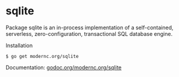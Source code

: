 # sqlite

Package sqlite is an in-process implementation of a self-contained, serverless, zero-configuration, transactional SQL database engine.

Installation

    $ go get modernc.org/sqlite

Documentation: [godoc.org/modernc.org/sqlite](http://godoc.org/modernc.org/sqlite)
